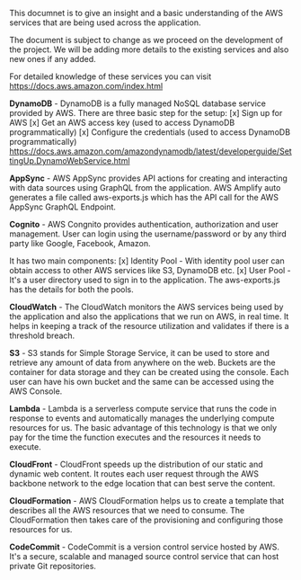 This documnet is to give an insight and a basic understanding of the AWS services that are being used across the application.

The document is subject to change as we proceed on the development of the project. We will be adding more details to the existing services and  also new ones if any added.

For detailed knowledge of these services you can visit https://docs.aws.amazon.com/index.html

**DynamoDB** - DynamoDB is a fully managed NoSQL database service provided by AWS.
There are three basic step for the setup:
[x] Sign up for AWS
[x] Get an AWS access key (used to access DynamoDB programmatically)
[x] Configure the credentials (used to access DynamoDB programmatically)
https://docs.aws.amazon.com/amazondynamodb/latest/developerguide/SettingUp.DynamoWebService.html

**AppSync** - AWS AppSync provides API actions for creating and interacting with data sources using GraphQL from the application.
AWS Amplify auto  generates a file called aws-exports.js  which has the API call for the  AWS AppSync GraphQL Endpoint.

**Cognito** - AWS Congnito provides authentication, authorization and user management. User can login using the username/password or by any third party like Google, Facebook, Amazon. 

It has two main components:
[x] Identity Pool - With identity pool user can obtain  access to other AWS services like  S3, DynamoDB etc.
[x] User Pool - It's a user directory used to sign in to the application.
The aws-exports.js has the details for both the pools.

**CloudWatch** - The CloudWatch  monitors the AWS services being used by the application and also the applications that we run on AWS, in real time. It helps in keeping a track of the resource utilization and  validates  if there is a threshold breach.

**S3** - S3 stands for Simple Storage Service, it can be used to store and retrieve any amount of data from anywhere on the web. Buckets are the container for data storage and they can be created using the console. Each user can have his own bucket and the same can be accessed using the AWS Console.

**Lambda** -  Lambda is a serverless compute service that runs the code in response to events and automatically manages the underlying compute resources for us. The basic advantage of this technology is that we only pay for the time the function executes and the resources it needs to execute. 

**CloudFront** - CloudFront speeds up the distribution of our static and dynamic web content. It routes each user request through the AWS  backbone network to the edge location that can best serve the content.

**CloudFormation** - AWS CloudFormation helps us to create a template that describes all the AWS resources that we need to consume. The CloudFormation then takes care of the provisioning and configuring those resources for us.

**CodeCommit** - CodeCommit is a version control service hosted by AWS. It's a secure, scalable and managed source control service that can host private Git repositories.
